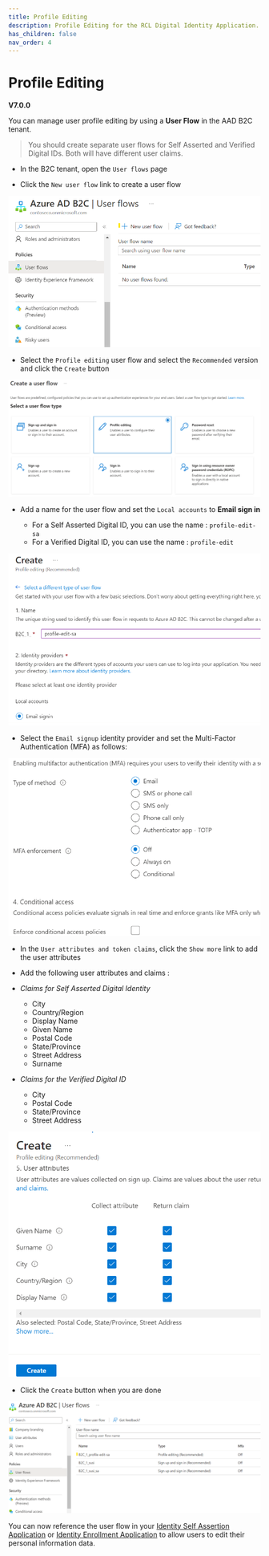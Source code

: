 ```yaml
---
title: Profile Editing
description: Profile Editing for the RCL Digital Identity Application.
has_children: false
nav_order: 4
---
```


# Profile Editing
**V7.0.0**

You can manage user profile editing by using a **User Flow** in the AAD B2C tenant.

> You should create separate user flows for Self Asserted and Verified Digital IDs. Both will have different user claims.

- In the B2C tenant, open the ``User flows`` page

- Click the ``New user flow`` link to create a user flow

![image](/images/aadb2c/userflow-add.png)

- Select the ``Profile editing`` user flow and select the ``Recommended`` version and click the ``Create`` button

![image](/images/profileedit/userflow-add.png)

- Add a name for the user flow and set the ``Local accounts`` to **Email sign in**

    - For a Self Asserted Digital ID, you can use the name : ``profile-edit-sa``
    - For a Verified Digital ID, you can use the name : ``profile-edit``

![image](/images/profileedit/userflow-add2.png)

- Select the ``Email signup`` identity provider and set the Multi-Factor Authentication (MFA) as follows:

![image](/images/aadb2c/userflow-add4.png)

- In the ``User attributes and token claims``, click the ``Show more`` link to add the user attributes

- Add the following user attributes and claims :

- *Claims for Self Asserted Digital Identity*

    - City
    - Country/Region
    - Display Name
    - Given Name
    - Postal Code
    - State/Province
    - Street Address
    - Surname

- *Claims for the Verified Digital ID*

    - City
    - Postal Code
    - State/Province
    - Street Address

![image](/images/profileedit/userflow-add3.png)

- Click the ``Create`` button when you are done

![image](/images/profileedit/userflow-add4.png)

You can now reference the user flow in your [Identity Self Assertion Application]() or [Identity Enrollment Application]() to allow users to edit their personal information data.
